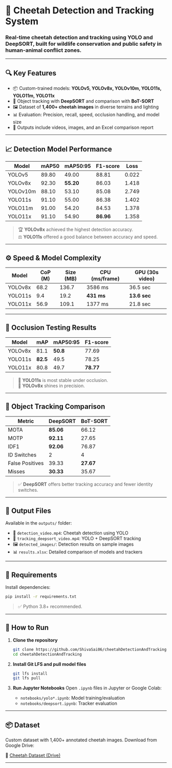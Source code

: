 


# 🐆 Cheetah Detection and Tracking System

### Real-time cheetah **detection** and **tracking** using **YOLO** and **DeepSORT**, built for **wildlife conservation** and **public safety** in human-animal conflict zones.


---

## 🔍 Key Features

- 📦 Custom-trained models: **YOLOv5, YOLOv8x, YOLOv10m, YOLO11s, YOLO11m, YOLO11x**
- 🧠 Object tracking with **DeepSORT** and comparison with **BoT-SORT**
- 🖼️ Dataset of **1,400+ cheetah images** in diverse terrains and lighting
- 📊 Evaluation: Precision, recall, speed, occlusion handling, and model size
- 📁 Outputs include videos, images, and an Excel comparison report

---

## 📈 Detection Model Performance

| Model     | mAP50 | mAP50:95 | F1-score | Loss   |
|-----------|-------|-----------|----------|--------|
| YOLOv5    | 89.80 | 49.00     | 88.81    | 0.022  |
| YOLOv8x   | 92.30 | **55.20** | 86.03    | 1.418  |
| YOLOv10m  | 88.10 | 53.10     | 85.08    | 2.749  |
| YOLO11s   | 91.10 | 55.00     | 86.38    | 1.402  |
| YOLO11m   | 91.00 | 54.20     | 84.53    | 1.378  |
| YOLO11x   | 91.10 | 54.90     | **86.96**| 1.358  |

> 🏆 **YOLOv8x** achieved the highest detection accuracy.  
> ⚖️ **YOLO11s** offered a good balance between accuracy and speed.

---

## ⚙️ Speed & Model Complexity

| Model    | CoP (M) | Size (MB) | CPU (ms/frame) | GPU (30s video) |
|----------|---------|-----------|----------------|------------------|
| YOLOv8x  | 68.2    | 136.7     | 3586 ms        | 36.5 sec         |
| YOLO11s  | 9.4     | 19.2      | **431 ms**     | **13.6 sec**     |
| YOLO11x  | 56.9    | 109.1     | 1377 ms        | 21.8 sec         |

---

## 🧪 Occlusion Testing Results

| Model    | mAP   | mAP50:95 | F1-score |
|----------|-------|-----------|----------|
| YOLOv8x  | 81.1  | **50.8**  | 77.69    |
| YOLO11s  | **82.5** | 49.5   | 78.25    |
| YOLO11x  | 80.8  | 49.7     | **78.77**|

> 🧩 **YOLO11s** is most stable under occlusion.  
> 🎯 **YOLOv8x** shines in precision.

---

## 🎯 Object Tracking Comparison

| Metric           | DeepSORT   | BoT-SORT  |
|------------------|------------|-----------|
| MOTA             | **85.06**  | 66.12     |
| MOTP             | **92.11**  | 27.65     |
| IDF1             | **92.06**  | 76.87     |
| ID Switches      | 2          | 4         |
| False Positives  | 39.33      | **27.67** |
| Misses           | **30.33**  | 35.67     |

> ✅ **DeepSORT** offers better tracking accuracy and fewer identity switches.

---

## 📂 Output Files

Available in the `outputs/` folder:

- 🎥 `detection_video.mp4`: Cheetah detection using YOLO
- 🎥 `tracking_deepsort_video.mp4`: YOLO + DeepSORT tracking
- 🖼️ `detected_images/`: Detection results on sample images
- 📊 `results.xlsx`: Detailed comparison of models and trackers

---

## 🧩 Requirements

Install dependencies:

```bash
pip install -r requirements.txt
````

> ✅ Python 3.8+ recommended.

---

## 🚀 How to Run

1. **Clone the repository**

   ```bash
   git clone https://github.com/ShivaSai06/cheetahDetectionAndTracking.git
   cd cheetahDetectionAndTracking
   ```

2. **Install Git LFS and pull model files**

   ```bash
   git lfs install
   git lfs pull
   ```

3. **Run Jupyter Notebooks**
   Open `.ipynb` files in Jupyter or Google Colab:

   * `notebooks/yolo*.ipynb`: Model training/evaluation
   * `notebooks/deepsort.ipynb`: Tracker evaluation

---

## 📦 Dataset

Custom dataset with 1,400+ annotated cheetah images.
Download from Google Drive:

🔗 [Cheetah Dataset (Drive)](https://drive.google.com/file/d/1uDm1OUrcxW6O3ks_u5uHeQCLlXlS2KK1/view?usp=sharing)





---

